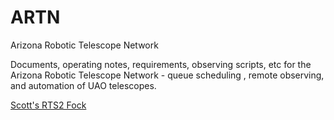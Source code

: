 # ARTN
Arizona Robotic Telescope Network

Documents, operating notes, requirements, observing scripts, etc for the Arizona Robotic Telescope Network - 
queue scheduling , remote observing, and automation of UAO telescopes.




[Scott's RTS2 Fock](https://github.com/srswinde/rts2 "Scott's RTS2 fork.")
